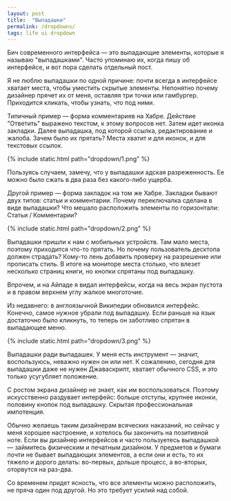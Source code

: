```yaml
---
layout: post
title:  "Выпадашки"
permalink: /dropdowns/
tags: life ui dropdown
---
```


Бич современного интерфейса — это выпадающие элементы, которые я называю "выпадашками". Часто упоминаю их, когда пишу об интерфейсе, и вот пора сделать отдельный пост.

Я не люблю выпадашки по одной причине: почти всегда в интерфейсе хватает места, чтобы уместить скрытые элементы. Непонятно почему дизайнер прячет их от меня, оставляя три точки или гамбургер. Приходится кликать, чтобы узнать, что под ними.

Типичный пример — форма комментариев на Хабре. Действие "Ответить" выражено текстом, к этому вопросов нет. Затем идет иконка закладки. Далее выпадашка, под которой ссылка, редактирование и жалоба. Зачем было их прятать? Места хватит и для иконок, и для текстовых ссылок.

{% include static.html path="dropdown/1.png" %}

Пользуясь случаем, замечу, что у выпадашки адская разреженность. Ее можно было сжать в два раза без какого-либо ущерба.

Другой пример — форма закладок на том же Хабре. Закладки бывают двух типов: статьи и комментарии. Почему переключалка сделана в виде выпадашки? Что мешало расположить элементы по горизонтали: Статьи / Комментарии?

{% include static.html path="dropdown/2.png" %}

Выпадашки пришли к нам с мобильных устройств. Там мало места, поэтому приходится что-то прятать. Но почему пользователь десктопа должен страдать? Кому-то лень добавить проверку на разрешение или прописать стиль. В итоге на мониторе места столько, что влезет несколько страниц книги, но кнопки спрятаны под выпадашку.

Впрочем, и на Айпаде я видал интерфейсы, когда на весь экран пустота и в правом верхнем углу жалкое многоточие.

Из недавнего: в англоязычной Википедии обновился интерфейс. Конечно, самое нужное убрали под выпадашку. Если раньше на язык достаточно было кликнуть, то теперь он заботливо спрятан в выпадающее меню.

{% include static.html path="dropdown/3.png" %}

Выпадашки ради выпадашек. У меня есть инструмент — значит, воспользуюсь, неважно нужен он или нет. К сожалению, сегодня для выпадашки даже не нужен Джаваскрипт, хватает обычного CSS, и это только усугубляет положение.

С ростом экрана дизайнер не знает, как им воспользоваться. Поэтому искусственно раздувает интерфейс: больше отступы, крупнее иконки, половину кнопок под выпадашку. Скрытая профессиональная импотенция.

Обычно желаешь таким дизайнерам всяческих наказаний, но сейчас у меня хорошее настроение, и хотелось бы закончить на позитивной ноте. Если вы дизайнер интерфейсов и часто пользуетесь выпадашкой — займитесь  физическим и печатным дизайном. У предметов и бумаги почти не бывает выпадающих элементов, а если они и есть, то их тяжело и дорого делать: во-первых, дольше процесс, а во-вторых, оторвутся на раз-два.

Со временем придет ясность, что все элементы можно расположить, не пряча один под другой. Но это требует усилий над собой.
